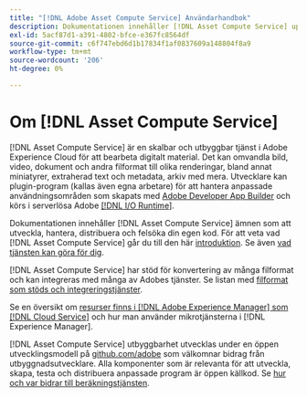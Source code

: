 ```yaml
---
title: "[!DNL Adobe Asset Compute Service] Användarhandbok"
description: Dokumentationen innehåller [!DNL Asset Compute Service] uppgifter som introduktion, hur du utvecklar, hanterar, distribuerar och felsöker din anpassade kod.
exl-id: 5acf87d1-a391-4802-bfce-e367fc8564df
source-git-commit: c6f747ebd6d1b17834f1af0837609a148804f8a9
workflow-type: tm+mt
source-wordcount: '206'
ht-degree: 0%

---
```


# Om [!DNL Asset Compute Service]

[!DNL Asset Compute Service] är en skalbar och utbyggbar tjänst i Adobe Experience Cloud för att bearbeta digitalt material. Det kan omvandla bild, video, dokument och andra filformat till olika renderingar, bland annat miniatyrer, extraherad text och metadata, arkiv med mera. Utvecklare kan plugin-program (kallas även egna arbetare) för att hantera anpassade användningsområden som skapats med [Adobe Developer App Builder](https://developer.adobe.com/app-builder/docs/overview) och körs i serverlösa Adobe [[!DNL I/O Runtime]](https://developer.adobe.com/runtime/).

Dokumentationen innehåller [!DNL Asset Compute Service] ämnen som att utveckla, hantera, distribuera och felsöka din egen kod. För att veta vad [!DNL Asset Compute Service] går du till den här [introduktion](introduction.md). Se även [vad tjänsten kan göra för dig](introduction.md#possible-use-cases-benefits).

[!DNL Asset Compute Service] har stöd för konvertering av många filformat och kan integreras med många av Adobes tjänster. Se listan med [filformat som stöds och integreringstjänster](https://experienceleague.adobe.com/en/docs/experience-manager-cloud-service/content/assets/file-format-support).

Se en översikt om [resurser finns i [!DNL Adobe Experience Manager] som [!DNL Cloud Service]](https://experienceleague.adobe.com/en/docs/experience-manager-cloud-service/content/assets/asset-microservices-overview) och hur man använder mikrotjänsterna i [!DNL Experience Manager].

[!DNL Asset Compute Service] utbyggbarhet utvecklas under en öppen utvecklingsmodell på [github.com/adobe](https://github.com/adobe) som välkomnar bidrag från utbyggnadsutvecklare. Alla komponenter som är relevanta för att utveckla, skapa, testa och distribuera anpassade program är öppen källkod. Se [hur och var bidrar till beräkningstjänsten](contribute-to-compute-service.md).

<!--
Possible to record the below info here in this landing page to centralize the miscellaneous info about Asset Compute Service?
 List of dependencies and requirements SDK, CLI, Devtools, etc.? Or may be a link to the prerequisites.
 Introduction video when Tech Marketing team shares one.
-->
